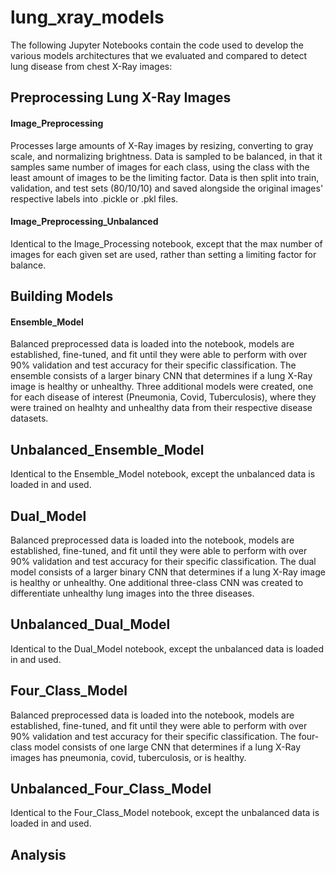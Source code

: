 # lung_xray_models

The following Jupyter Notebooks contain the code used to develop the various models architectures that we evaluated and compared to detect lung disease from chest X-Ray images:

## Preprocessing Lung X-Ray Images
#### Image_Preprocessing
Processes large amounts of X-Ray images by resizing, converting to gray scale, and normalizing brightness. Data is sampled to be balanced, in that it samples same number of images for each class, using the class with the least amount of images to be the limiting factor. Data is then split into train, validation, and test sets (80/10/10) and saved alongside the original images' respective labels into .pickle or .pkl files.

#### Image_Preprocessing_Unbalanced
Identical to the Image_Processing notebook, except that the max number of images for each given set are used, rather than setting a limiting factor for balance.

## Building Models
#### Ensemble_Model
Balanced preprocessed data is loaded into the notebook, models are established, fine-tuned, and fit until they were able to perform with over 90% validation and test accuracy for their specific classification. The ensemble consists of a larger binary CNN that determines if a lung X-Ray image is healthy or unhealthy. Three additional models were created, one for each disease of interest (Pneumonia, Covid, Tuberculosis), where they were trained on healhty and unhealthy data from their respective disease datasets.

## Unbalanced_Ensemble_Model
Identical to the Ensemble_Model notebook, except the unbalanced data is loaded in and used.

## Dual_Model
Balanced preprocessed data is loaded into the notebook, models are established, fine-tuned, and fit until they were able to perform with over 90% validation and test accuracy for their specific classification. The dual model consists of a larger binary CNN that determines if a lung X-Ray image is healthy or unhealthy. One additional three-class CNN was created to differentiate unhealthy lung images into the three diseases.

## Unbalanced_Dual_Model
Identical to the Dual_Model notebook, except the unbalanced data is loaded in and used.

## Four_Class_Model
Balanced preprocessed data is loaded into the notebook, models are established, fine-tuned, and fit until they were able to perform with over 90% validation and test accuracy for their specific classification. The four-class model consists of one large CNN that determines if a lung X-Ray images has pneumonia, covid, tuberculosis, or is healthy.

## Unbalanced_Four_Class_Model
Identical to the Four_Class_Model notebook, except the unbalanced data is loaded in and used.

## Analysis




